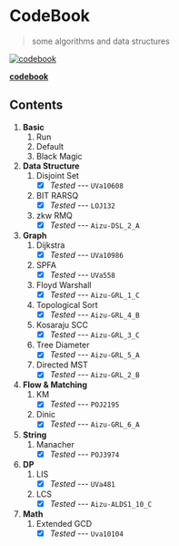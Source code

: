 # CodeBook
> some algorithms and data structures

[![codebook](https://github.com/HJackH/CodeBook/actions/workflows/build.yml/badge.svg)](https://github.com/HJackH/CodeBook/actions/workflows/build.yml)

**[codebook](https://hjackh.github.io/CodeBook)**

## Contents
1. **Basic**
    1. Run
    2. Default
    3. Black Magic
2. **Data Structure**
    1. Disjoint Set
        - [x] *Tested* --- `UVa10608`
    2. BIT RARSQ
        - [x] *Tested* --- `LOJ132`
    3. zkw RMQ
        - [x] *Tested* --- `Aizu-DSL_2_A`
3. **Graph**
    1. Dijkstra
        - [x] *Tested* --- `UVa10986`
    2. SPFA
        - [x] *Tested* --- `UVa558`
    3. Floyd Warshall
        - [x] *Tested* --- `Aizu-GRL_1_C`
    4. Topological Sort
        - [x] *Tested* --- `Aizu-GRL_4_B`
    5. Kosaraju SCC
        - [x] *Tested* --- `Aizu-GRL_3_C`
    6. Tree Diameter
        - [x] *Tested* --- `Aizu-GRL_5_A`
    7. Directed MST
        - [x] *Tested* --- `Aizu-GRL_2_B`
4. **Flow & Matching**
    1. KM
        - [x] *Tested* --- `POJ2195`
    2. Dinic
        - [x] *Tested* --- `Aizu-GRL_6_A`
5. **String**
    1. Manacher
        - [x] *Tested* --- `POJ3974`
6. **DP**
    1. LIS
        - [x] *Tested* --- `UVa481`
    2. LCS
        - [x] *Tested* --- `Aizu-ALDS1_10_C`
7. **Math**
    1. Extended GCD
        - [x] *Tested* --- `Uva10104`
